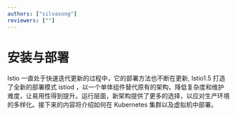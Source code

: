 ```yaml
---
authors: ["silvasong"]
reviewers: [""]
---
```


# 安装与部署

Istio 一直处于快速迭代更新的过程中，它的部署方法也不断在更新, Istio1.5 打造了全新的部署模式 istiod ，以一个单体组件替代原有的架构，降低复杂度和维护难度，让易用性得到提升。运行层面，新架构提供了更多的选择，以应对生产环境的多样化。接下来的内容将介绍如何在 Kubernetes 集群以及虚拟机中部署。